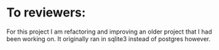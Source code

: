 # To reviewers: 

For this project I am refactoring and improving an older project that I had been working on.  It originally ran in sqlite3 instead of postgres however. 


